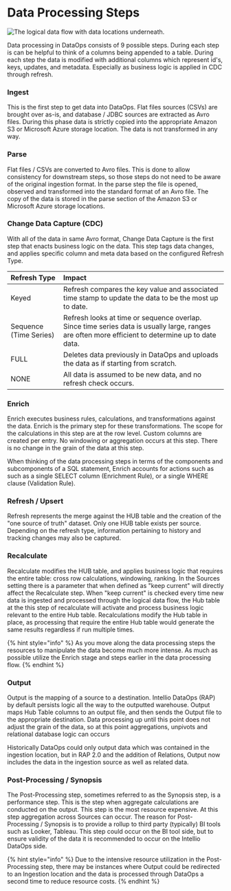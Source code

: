 # Data Processing Steps

![The logical data flow with data locations underneath. ](../../.gitbook/assets/2.0-process-steps.jpg)

Data processing in DataOps consists of 9 possible steps. During each step is can be helpful to think of a columns being appended to a table. During each step the data is modified with additional columns which represent id's, keys, updates, and metadata. Especially as business logic is applied in CDC through refresh.

### Ingest

This is the first step to get data into DataOps.  Flat files sources \(CSVs\) are brought over as-is, and database / JDBC sources are extracted as Avro files. During this phase data is strictly copied into the appropriate Amazon S3 or Microsoft Azure storage location. The data is not transformed in any way.

### Parse

Flat files / CSVs are converted to Avro files.  This is done to allow consistency for downstream steps, so those steps do not need to be aware of the original ingestion format. In the parse step the file is opened, observed and transformed into the standard format of an Avro file. The copy of the data is stored in the parse section of the Amazon S3 or Microsoft Azure storage locations.

### Change Data Capture \(CDC\)

With all of the data in same Avro format, Change Data Capture is the first step that enacts business logic on the data. This step tags data changes, and applies specific column and meta data based on the configured Refresh Type.

| Refresh Type | Impact |
| :--- | :--- |
| Keyed | Refresh compares the key value and associated time stamp to update the data to be the most up to date. |
| Sequence \(Time Series\) | Refresh looks at time or sequence overlap. Since time series data is usually large, ranges are often more efficient to determine up to date data. |
| FULL | Deletes data previously in DataOps and uploads the data as if starting from scratch. |
| NONE | All data is assumed to be new data, and no refresh check occurs. |

### Enrich

Enrich executes business rules, calculations, and transformations against the data. Enrich is the primary step for these transformations. The scope for the calculations in this step are at the row level. Custom columns are created per entry. No windowing or aggregation occurs at this step. There is no change in the grain of the data at this step.

When thinking of the data processing steps in terms of the components and subcomponents of a SQL statement, Enrich accounts for actions such as such as a single SELECT column \(Enrichment Rule\), or a single WHERE clause \(Validation Rule\)​.

### Refresh / Upsert

Refresh represents the merge against the HUB table and the creation of the "one source of truth" dataset. Only one HUB table exists per source. Depending on the refresh type, information pertaining to history and tracking changes may also be captured.

### Recalculate

Recalculate modifies the HUB table, and applies business logic that requires the entire table: cross row calculations, windowing, ranking. In the Sources setting there is a parameter that when defined as "keep current" will directly affect the Recalculate step. When "keep current" is checked every time new data is ingested and processed through the logical data flow, the Hub table at the this step of recalculate will activate and process business logic relevant to the entire Hub table. Recalculations modify the Hub table in place, as processing that require the entire Hub table would generate the same results regardless if run multiple times.

{% hint style="info" %}
As you move along the data processing steps the resources to manipulate the data become much more intense. As much as possible utilize the Enrich stage and steps earlier in the data processing flow.
{% endhint %}

### Output

Output is the mapping of a source to a destination. Intellio DataOps \(RAP\) by default persists logic all the way to the outputted warehouse. Output maps Hub Table columns to an output file, and then sends the Output file to the appropriate destination. Data processing up until this point does not adjust the grain of the data, so at this point aggregations, unpivots and relational database logic can occurs

Historically DataOps could only output data which was contained in the ingestion location, but in RAP 2.0 and the addition of Relations, Output now includes the data in the ingestion source as well as related data.

### Post-Processing / Synopsis

The Post-Processing step, sometimes referred to as the Synopsis step, is a performance step. This is the step when aggregate calculations are conducted on the output. This step is the most resource expensive. At this step aggregation across Sources can occur. The reason for Post-Processing / Synopsis is to provide a rollup to third party \(typically\) BI tools such as Looker, Tableau. This step could occur on the BI tool side, but to ensure validity of the data it is recommended to occur on the Intellio DataOps side.

{% hint style="info" %}
Due to the intensive resource utilization in the Post-Processing step, there may be instances where Output could be redirected to an Ingestion location and the data is processed through DataOps a second time to reduce resource costs.
{% endhint %}

